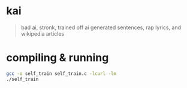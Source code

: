 # kai
> bad ai, stronk, trained off ai generated sentences, rap lyrics, and wikipedia articles

# compiling & running
```bash
gcc -o self_train self_train.c -lcurl -lm
./self_train
```
